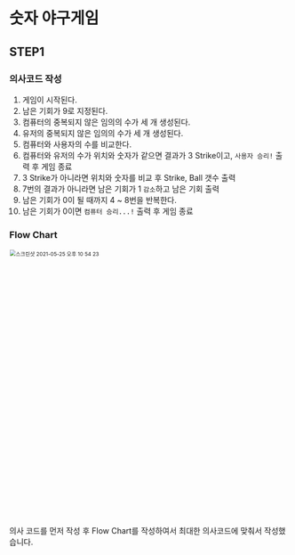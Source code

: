 # 숫자 야구게임

## STEP1

### 의사코드 작성

1. 게임이 시작된다.
2. 남은 기회가 9로 지정된다.
3. 컴퓨터의 중복되지 않은 임의의 수가 세 개 생성된다.
4. 유저의 중복되지 않은 임의의 수가 세 개 생성된다.
5. 컴퓨터와 사용자의 수를 비교한다.
6. 컴퓨터와 유저의 수가 위치와 숫자가 같으면 결과가 3 Strike이고, `사용자 승리!` 출력 후 게임 종료
7. 3 Strike가 아니라면 위치와 숫자를 비교 후 Strike, Ball 갯수 출력
8. 7번의 결과가 아니라면 남은 기회가 1 `감소`하고 남은 기회 출력
9. 남은 기회가 0이 될 때까지 4 ~ 8번을 반복한다.
10. 남은 기회가 0이면 `컴퓨터 승리...!` 출력 후 게임 종료

### Flow Chart

<img width="718" alt="스크린샷 2021-05-25 오후 10 54 23" src="https://user-images.githubusercontent.com/70311145/119510552-91054b80-bdac-11eb-9afd-325651d21a89.png" style="zoom:67%;" >

의사 코드를 먼저 작성 후 Flow Chart를 작성하여서 최대한 의사코드에 맞춰서 작성했습니다.
